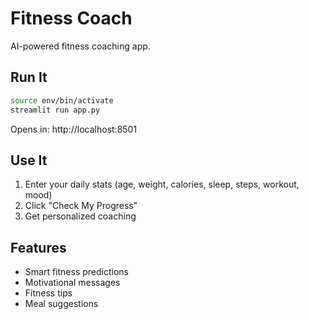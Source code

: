 # Fitness Coach

AI-powered fitness coaching app.

## Run It

```bash
source env/bin/activate
streamlit run app.py
```

Opens in: http://localhost:8501

## Use It

1. Enter your daily stats (age, weight, calories, sleep, steps, workout, mood)
2. Click "Check My Progress"
3. Get personalized coaching

## Features

- Smart fitness predictions
- Motivational messages
- Fitness tips
- Meal suggestions
